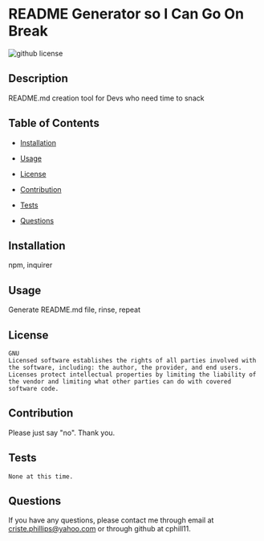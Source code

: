 # README Generator so I Can Go On Break

  ![github license](https://img.shields.io/badge/License-GNU-blue.svg)

  ## Description
  README.md creation tool for Devs who need time to snack

  ## Table of Contents
  * [Installation](#installation)
  * [Usage](#usage)
  
  * [License](#license)
  * [Contribution](#contribution)

  * [Tests](#tests)
  * [Questions](#questions)

  ## Installation
  npm, inquirer

  ## Usage
  Generate README.md file, rinse, repeat

  ## License
    GNU
    Licensed software establishes the rights of all parties involved with the software, including: the author, the provider, and end users.  Licenses protect intellectual properties by limiting the liability of the vendor and limiting what other parties can do with covered software code.

  ## Contribution
  Please just say "no".  Thank you.

  ## Tests 
    None at this time.

  ## Questions

  If you have any questions, please contact me through email at criste.phillips@yahoo.com or through github at cphill11.
